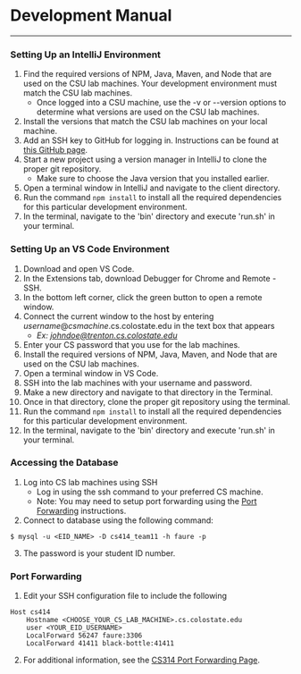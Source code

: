 # Development Manual
***
### Setting Up an IntelliJ Environment
1. Find the required versions of NPM, Java, Maven, and Node that are used on the CSU lab machines. Your development environment must match the CSU lab machines.
   * Once logged into a CSU machine, use the -v or --version options to determine what versions are used on the CSU lab machines.
2. Install the versions that match the CSU lab machines on your local machine. 
3. Add an SSH key to GitHub for logging in. Instructions can be found at [this GitHub page](https://docs.github.com/en/authentication/connecting-to-github-with-ssh/adding-a-new-ssh-key-to-your-github-account).
4. Start a new project using a version manager in IntelliJ to clone the proper git repository. 
   * Make sure to choose the Java version that you installed earlier.
5. Open a terminal window in IntelliJ and navigate to the client directory.
6. Run the command ```npm install``` to install all the required dependencies for this particular development environment.
7. In the terminal, navigate to the 'bin' directory and execute 'run.sh' in your terminal.

### Setting Up an VS Code Environment
1. Download and open VS Code.
2. In the Extensions tab, download Debugger for Chrome and Remote - SSH.
3. In the bottom left corner, click the green button to open a remote window.
4. Connect the current window to the host by entering *username*@*csmachine*.cs.colostate.edu in the text box that appears 
   * *Ex: johndoe@trenton.cs.colostate.edu*
5. Enter your CS password that you use for the lab machines.
6. Install the required versions of NPM, Java, Maven, and Node that are used on the CSU lab machines.
7. Open a terminal window in VS Code.
8. SSH into the lab machines with your username and password.
9. Make a new directory and navigate to that directory in the Terminal.
10. Once in that directory, clone the proper git repository using the terminal.
11. Run the command ```npm install``` to install all the required dependencies for this particular development environment.
12. In the terminal, navigate to the 'bin' directory and execute 'run.sh' in your terminal.

### Accessing the Database
1. Log into CS lab machines using SSH 
   * Log in using the ssh command to your preferred CS machine. 
   * Note: You may need to setup port forwarding using the [Port Forwarding](#port-forwarding) instructions. 
2. Connect to database using the following command:
```
$ mysql -u <EID_NAME> -D cs414_team11 -h faure -p
```
3. The password is your student ID number.

### Port Forwarding
1. Edit your SSH configuration file to include the following
```
Host cs414
    Hostname <CHOOSE_YOUR_CS_LAB_MACHINE>.cs.colostate.edu
    user <YOUR_EID_USERNAME>
    LocalForward 56247 faure:3306
    LocalForward 41411 black-bottle:41411
```
2. For additional information, see the [CS314 Port Forwarding Page](https://www.cs.colostat.edu/~cs314/status/#/forwarding).
